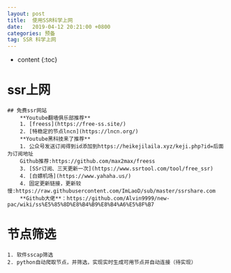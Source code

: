 ```yaml
---
layout: post
title:  使用SSR科学上网
date:   2019-04-12 20:21:00 +0800
categories: 预备
tag: SSR 科学上网
---
```


* content
{:toc}


# ssr上网
	## 免费ssr网站  
		**Youtube翻墙俱乐部推荐**
		1. [freess](https://free-ss.site/)
		2. [特稳定的节点lncn](https://lncn.org/)  
		**Youtube黑科技来了推荐**
		1. 公众号发送订阅得到id添加到https://heikejilaila.xyz/keji.php?id=后面为订阅地址  
		Github推荐:https://github.com/max2max/freess
		3. [SSr订阅、三天更新一次](https://www.ssrtool.com/tool/free_ssr)
		4. [白嫖机场](https://www.yahaha.us/)
		4. 固定更新链接，更新较慢:https://raw.githubusercontent.com/ImLaoD/sub/master/ssrshare.com  
		**Github大佬**：https://github.com/Alvin9999/new-pac/wiki/ss%E5%85%8D%E8%B4%B9%E8%B4%A6%E5%8F%B7  
  
# 节点筛选
	1. 软件sscap筛选
	2. python自动爬取节点，并筛选，实现实时生成可用节点并自动连接（待实现）